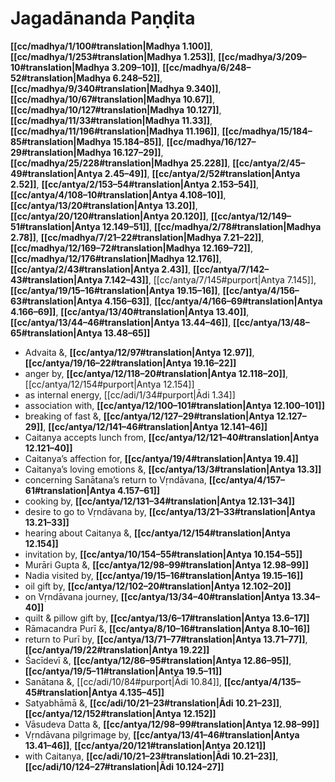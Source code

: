 # Jagadānanda Paṇḍita

**[[cc/madhya/1/100#translation|Madhya 1.100]]**, **[[cc/madhya/1/253#translation|Madhya 1.253]]**, **[[cc/madhya/3/209–10#translation|Madhya 3.209–10]]**, **[[cc/madhya/6/248–52#translation|Madhya 6.248–52]]**, **[[cc/madhya/9/340#translation|Madhya 9.340]]**, **[[cc/madhya/10/67#translation|Madhya 10.67]]**, **[[cc/madhya/10/127#translation|Madhya 10.127]]**, **[[cc/madhya/11/33#translation|Madhya 11.33]]**, **[[cc/madhya/11/196#translation|Madhya 11.196]]**, **[[cc/madhya/15/184–85#translation|Madhya 15.184–85]]**, **[[cc/madhya/16/127–29#translation|Madhya 16.127–29]]**, **[[cc/madhya/25/228#translation|Madhya 25.228]]**, **[[cc/antya/2/45–49#translation|Antya 2.45–49]]**, **[[cc/antya/2/52#translation|Antya 2.52]]**, **[[cc/antya/2/153–54#translation|Antya 2.153–54]]**, **[[cc/antya/4/108–10#translation|Antya 4.108–10]]**, **[[cc/antya/13/20#translation|Antya 13.20]]**, **[[cc/antya/20/120#translation|Antya 20.120]]**, **[[cc/antya/12/149–51#translation|Antya 12.149–51]]**, **[[cc/madhya/2/78#translation|Madhya 2.78]]**, **[[cc/madhya/7/21–22#translation|Madhya 7.21–22]]**, **[[cc/madhya/12/169–72#translation|Madhya 12.169–72]]**, **[[cc/madhya/12/176#translation|Madhya 12.176]]**, **[[cc/antya/2/43#translation|Antya 2.43]]**, **[[cc/antya/7/142–43#translation|Antya 7.142–43]]**, [[cc/antya/7/145#purport|Antya 7.145]], **[[cc/antya/19/15–16#translation|Antya 19.15–16]]**, **[[cc/antya/4/156–63#translation|Antya 4.156–63]]**, **[[cc/antya/4/166–69#translation|Antya 4.166–69]]**, **[[cc/antya/13/40#translation|Antya 13.40]]**, **[[cc/antya/13/44–46#translation|Antya 13.44–46]]**, **[[cc/antya/13/48–65#translation|Antya 13.48–65]]**

* Advaita &, **[[cc/antya/12/97#translation|Antya 12.97]]**, **[[cc/antya/19/16–22#translation|Antya 19.16–22]]**
* anger by, **[[cc/antya/12/118–20#translation|Antya 12.118–20]]**, [[cc/antya/12/154#purport|Antya 12.154]]
* as internal energy, [[cc/adi/1/34#purport|Ādi 1.34]]
* association with, **[[cc/antya/12/100–101#translation|Antya 12.100–101]]**
* breaking of fast &, **[[cc/antya/12/127–29#translation|Antya 12.127–29]]**, **[[cc/antya/12/141–46#translation|Antya 12.141–46]]**
* Caitanya accepts lunch from, **[[cc/antya/12/121–40#translation|Antya 12.121–40]]**
* Caitanya’s affection for, **[[cc/antya/19/4#translation|Antya 19.4]]**
* Caitanya’s loving emotions &, **[[cc/antya/13/3#translation|Antya 13.3]]**
* concerning Sanātana’s return to Vṛndāvana, **[[cc/antya/4/157–61#translation|Antya 4.157–61]]**
* cooking by, **[[cc/antya/12/131–34#translation|Antya 12.131–34]]**
* desire to go to Vṛndāvana by, **[[cc/antya/13/21–33#translation|Antya 13.21–33]]**
* hearing about Caitanya &, **[[cc/antya/12/154#translation|Antya 12.154]]**
* invitation by, **[[cc/antya/10/154–55#translation|Antya 10.154–55]]**
* Murāri Gupta &, **[[cc/antya/12/98–99#translation|Antya 12.98–99]]**
* Nadia visited by, **[[cc/antya/19/15–16#translation|Antya 19.15–16]]**
* oil gift by, **[[cc/antya/12/102–20#translation|Antya 12.102–20]]**
* on Vṛndāvana journey, **[[cc/antya/13/34–40#translation|Antya 13.34–40]]**
* quilt & pillow gift by, **[[cc/antya/13/6–17#translation|Antya 13.6–17]]**
* Rāmacandra Purī &, **[[cc/antya/8/10–16#translation|Antya 8.10–16]]**
* return to Purī by, **[[cc/antya/13/71–77#translation|Antya 13.71–77]]**, **[[cc/antya/19/22#translation|Antya 19.22]]**
* Śacīdevī &, **[[cc/antya/12/86–95#translation|Antya 12.86–95]]**, **[[cc/antya/19/5–11#translation|Antya 19.5–11]]**
* Sanātana &, [[cc/adi/10/84#purport|Ādi 10.84]], **[[cc/antya/4/135–45#translation|Antya 4.135–45]]**
* Satyabhāmā &, **[[cc/adi/10/21–23#translation|Ādi 10.21–23]]**, **[[cc/antya/12/152#translation|Antya 12.152]]**
* Vāsudeva Datta &, **[[cc/antya/12/98–99#translation|Antya 12.98–99]]**
* Vṛndāvana pilgrimage by, **[[cc/antya/13/41–46#translation|Antya 13.41–46]]**, **[[cc/antya/20/121#translation|Antya 20.121]]**
* with Caitanya, **[[cc/adi/10/21–23#translation|Ādi 10.21–23]]**, **[[cc/adi/10/124–27#translation|Ādi 10.124–27]]**
